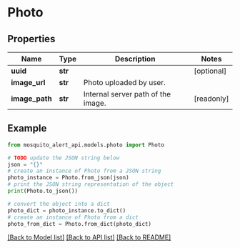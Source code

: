 # Photo


## Properties

Name | Type | Description | Notes
------------ | ------------- | ------------- | -------------
**uuid** | **str** |  | [optional] 
**image_url** | **str** | Photo uploaded by user. | 
**image_path** | **str** | Internal server path of the image. | [readonly] 

## Example

```python
from mosquito_alert_api.models.photo import Photo

# TODO update the JSON string below
json = "{}"
# create an instance of Photo from a JSON string
photo_instance = Photo.from_json(json)
# print the JSON string representation of the object
print(Photo.to_json())

# convert the object into a dict
photo_dict = photo_instance.to_dict()
# create an instance of Photo from a dict
photo_from_dict = Photo.from_dict(photo_dict)
```
[[Back to Model list]](../README.md#documentation-for-models) [[Back to API list]](../README.md#documentation-for-api-endpoints) [[Back to README]](../README.md)


